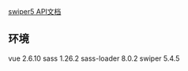 [swiper5 API文档](https://www.swiper.com.cn/api/carousel/24.html)

## 环境 
vue 2.6.10 
sass 1.26.2
sass-loader 8.0.2
swiper 5.4.5